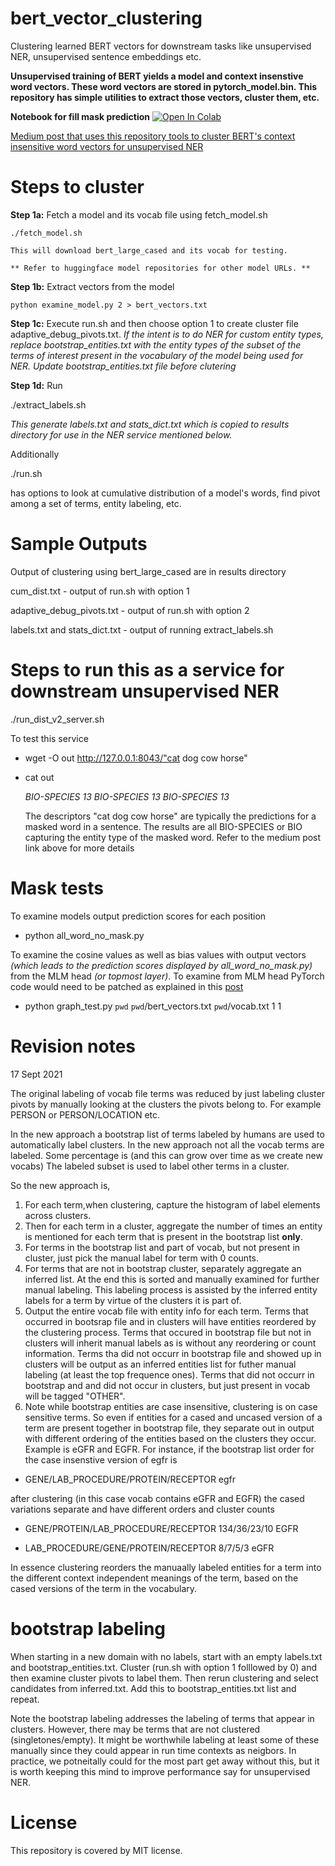 # bert_vector_clustering
Clustering learned BERT vectors for downstream tasks like unsupervised NER, unsupervised sentence embeddings etc.

**Unsupervised training of BERT yields a model and context insenstive  word vectors. These word vectors are stored in pytorch_model.bin. This repository has simple utilities to extract those vectors, cluster them, etc.**

**Notebook for fill mask prediction** [![Open In Colab](https://colab.research.google.com/assets/colab-badge.svg)](https://colab.research.google.com/github/ajitrajasekharan/bert_vector_clustering/blob/master/test_notebook.ipynb) 



[Medium post that uses this repository tools to cluster BERT's context insensitive word vectors for unsupervised NER](https://towardsdatascience.com/unsupervised-ner-using-bert-2d7af5f90b8a)


# Steps to cluster

**Step 1a:**
	Fetch a model and its vocab file using fetch_model.sh
	
	./fetch_model.sh
	
	This will download bert_large_cased and its vocab for testing.
	
	** Refer to huggingface model repositories for other model URLs. **

**Step 1b:**
	Extract vectors from the model
	
	python examine_model.py 2 > bert_vectors.txt	

**Step 1c:** Execute run.sh and then choose option 1 to create cluster file adaptive_debug_pivots.txt. *If the intent is to do NER for custom entity types, replace bootstrap_entities.txt with the entity types of the subset of the terms of interest present in the  vocabulary of the model being used for NER. Update bootstrap_entities.txt file before clutering*

**Step 1d:** Run 

./extract_labels.sh 

*This generate labels.txt and stats_dict.txt which is copied to results directory for use in the NER service mentioned below.*


Additionally 

./run.sh 

has options to look at cumulative distribution of a model's words, find pivot among a set of terms, entity labeling,  etc.

# Sample Outputs

Output of clustering using bert_large_cased are in results directory

cum_dist.txt - output of run.sh with option 1

adaptive_debug_pivots.txt - output of run.sh with option 2

labels.txt and stats_dict.txt - output of running extract_labels.sh


# Steps to run this as a service for downstream unsupervised NER

./run_dist_v2_server.sh 

To test this service 

- wget -O out http://127.0.0.1:8043/"cat dog cow horse"

- cat out
  
  *BIO-SPECIES 13 BIO-SPECIES 13 BIO-SPECIES 13*
  
  The descriptors "cat dog cow horse" are typically the predictions for a masked word in a sentence. The results are all BIO-SPECIES or BIO capturing the entity type of the masked word. Refer to the medium post link above for more details


# Mask tests

To examine models output prediction scores for each position 

- python all_word_no_mask.py

To examine the cosine values as well as bias values with output vectors *(which leads to the prediction scores displayed by all_word_no_mask.py)*  from the MLM head *(or topmost layer)*. To examine from MLM head PyTorch code would need to be patched as explained in this [post](https://towardsdatascience.com/swiss-army-knife-for-unsupervised-task-solving-26f9acf7c023?source=friends_link&sk=6d4bc39010d8026d4bf1a394a90c08f3)

 - python graph_test.py `pwd`  `pwd`/bert_vectors.txt `pwd`/vocab.txt 1 1


# Revision notes

17 Sept 2021

The original labeling of vocab file terms was reduced by just labeling cluster pivots by manually looking at the clusters the pivots belong to. For example PERSON or PERSON/LOCATION etc.


In the new approach a bootstrap list of terms labeled by humans are used to automatically label clusters.
In the new approach not all the vocab terms are labeled. Some percentage is (and this can grow over time as we create new vocabs)
The labeled subset is used to label other terms in a cluster.

So the new approach is, 
1) For each term,when clustering, capture the histogram of label elements across clusters. 
2) Then for each term in a cluster, aggregate the number of times an entity is mentioned for each term that is present in the bootstrap list **only**.  
3) For terms in the bootstrap list and part of vocab, but not present in cluster, just pick the manual label for term with 0 counts.
4) For terms that are not in bootstrap cluster, separately aggregate an inferred list. At the end this is sorted and manually examined for further manual labeling. This labeling process is assisted by the inferred entity labels for a term by virtue of the clusters it is part of.  
5) Output the entire vocab file with entity info for each term. Terms that occurred in bootsrap file and in clusters will have entities reordered by the clustering process. Terms that occured in bootstrap file but not in clusters will inherit manual labels as is without any reordering or count information. Terms tha did not occurr in bootstrap file and showed up in clusters will be output as an inferred entities list for futher manual labeling (at least the top frequence ones). Terms that did not occurr in bootstrap and and did not occur in clusters, but just present in vocab will be tagged "OTHER".
6) Note while bootstrap entities are case insensitive, clustering is on case sensitive terms. So even if entities for a cased and uncased version of a term are present together in bootstrap file, they separate out in output with different ordering of the entities based on the clusters they occur. Example is eGFR and EGFR.
For instance, if the bootstrap list order for the case insenstive version of egfr is

 - GENE/LAB_PROCEDURE/PROTEIN/RECEPTOR egfr

after clustering (in this case vocab contains eGFR and EGFR) the cased variations separate and have different orders and cluster counts
 - GENE/PROTEIN/LAB_PROCEDURE/RECEPTOR 134/36/23/10 EGFR

 - LAB_PROCEDURE/GENE/PROTEIN/RECEPTOR 8/7/5/3 eGFR

In essence clustering reorders the manuaally labeled entities for a term into the different context independent meanings of the term, based on the cased versions of the term in the vocabulary.

# bootstrap labeling

When starting in a new domain with no labels, start with an empty labels.txt and bootstrap_entities.txt.  Cluster (run.sh with option 1 folllowed by 0) and then examine cluster pivots to label them. Then rerun clustering and select candidates from inferred.txt. Add this to bootstrap_entities.txt list and repeat. 

Note the bootstrap labeling addresses the labeling of terms that appear in clusters. However, there may be terms that are not clustered (singletones/empty). It might be worthwhile labeling at least some of these manually since they could appear in run time contexts as neigbors. In practice, we potneitally could for the most part get away without this, but it is worth keeping this mind to improve performance say for unsupervised NER.

# License

This repository is covered by MIT license. 

